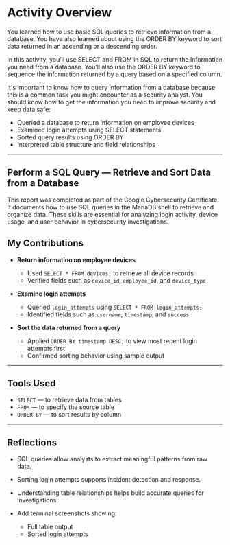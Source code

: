 # Activity Overview
You learned how to use basic SQL queries to retrieve information from a database. You have also learned about using the ORDER BY keyword to sort data returned in an ascending or a descending order.

In this activity, you’ll use SELECT and FROM in SQL to return the information you need from a database. You’ll also use the ORDER BY keyword to sequence the information returned by a query based on a specified column.

It's important to know how to query information from a database because this is a common task you might encounter as a security analyst. You should know how to get the information you need to improve security and keep data safe:
- Queried a database to return information on employee devices  
- Examined login attempts using SELECT statements  
- Sorted query results using ORDER BY  
- Interpreted table structure and field relationships

---

## Perform a SQL Query — Retrieve and Sort Data from a Database

This report was completed as part of the Google Cybersecurity Certificate. It documents how to use SQL queries in the MariaDB shell to retrieve and organize data. These skills are essential for analyzing login activity, device usage, and user behavior in cybersecurity investigations.

## My Contributions

- **Return information on employee devices**
  - Used `SELECT * FROM devices;` to retrieve all device records  
  - Verified fields such as `device_id`, `employee_id`, and `device_type`

- **Examine login attempts**
  - Queried `login_attempts` using `SELECT * FROM login_attempts;`  
  - Identified fields such as `username`, `timestamp`, and `success`

- **Sort the data returned from a query**
  - Applied `ORDER BY timestamp DESC;` to view most recent login attempts first  
  - Confirmed sorting behavior using sample output

---

## Tools Used

- `SELECT` — to retrieve data from tables  
- `FROM` — to specify the source table  
- `ORDER BY` — to sort results by column

---

## Reflections

- SQL queries allow analysts to extract meaningful patterns from raw data.  
- Sorting login attempts supports incident detection and response.  
- Understanding table relationships helps build accurate queries for investigations.

- Add terminal screenshots showing:
  - Full table output  
  - Sorted login attempts
